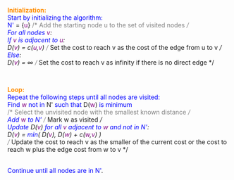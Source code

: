 <span style="color:darkorange"><strong>Initialization:</strong></span>  
<span style="color:blue">Start by initializing the algorithm:</span>  
<span style="color:blue">N'</span> = {<span style="color:purple">u</span>} <span style="color:gray">/* Add the starting node u to the set of visited nodes */</span>  
<span style="color:blue">For all nodes</span> <span style="color:purple">v</span>:  
<span style="color:blue">If</span> <span style="color:purple">v</span> <span style="color:blue">is adjacent to</span> <span style="color:purple">u</span>:  
D(<span style="color:purple">v</span>) = c(<span style="color:purple">u</span>,<span style="color:purple">v</span>) <span style="color:gray">/* Set the cost to reach v as the cost of the edge from u to v */</span>  
<span style="color:blue">Else</span>:  
D(<span style="color:purple">v</span>) = ∞ <span style="color:gray">/* Set the cost to reach v as infinity if there is no direct edge */</span>  

<br>

<span style="color:darkorange"><strong>Loop:</strong></span>  
<span style="color:blue">Repeat the following steps until all nodes are visited:</span>  
<span style="color:blue">Find</span> <span style="color:purple">w</span> <span style="color:blue">not in</span> <span style="blue">N'</span> <span style="color:blue">such that</span> D(<span style="color:purple">w</span>) <span style="color:blue">is minimum</span>  
<span style="color:gray">/* Select the unvisited node with the smallest known distance */</span>  
<span style="color:blue">Add</span> <span style="color:purple">w</span> <span style="color:blue">to</span> <span style="color:blue">N'</span> <span style="color:gray">/* Mark w as visited */</span>  
<span style="color:blue">Update</span> D(<span style="color:purple">v</span>) <span style="color:blue">for all</span> <span style="color:purple">v</span> <span style="color:blue">adjacent to</span> <span style="color:purple">w</span> <span style="color:blue">and not in</span> <span style="color:blue">N'</span>:  
D(<span style="color:purple">v</span>) = <span style="color:blue">min</span>( D(<span style="color:purple">v</span>), D(<span style="color:purple">w</span>) + c(<span style="color:purple">w</span>,<span style="color:purple">v</span>) )  
<span style="color:gray">/* Update the cost to reach v as the smaller of the current cost or the cost to reach w plus the edge cost from w to v */</span>  

<br>
<span style="color:blue">Continue until all nodes are in</span> <span style="color:blue">N'</span>.
